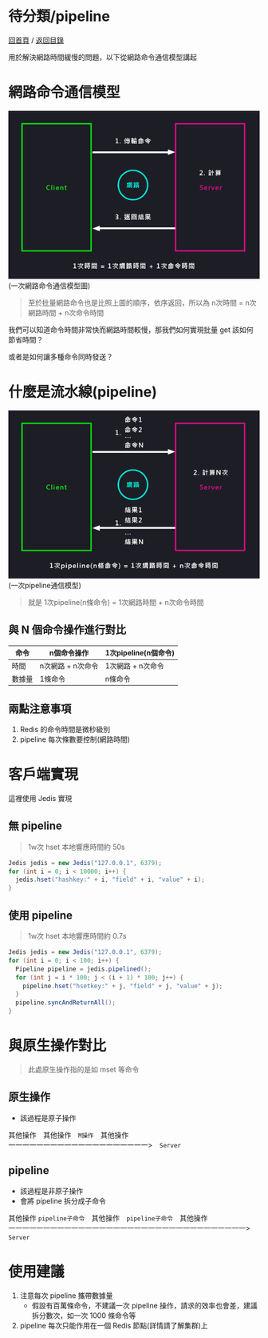 待分類/pipeline
===
[回首頁](https://github.com/frank575/nn/) / [返回目錄](../../)

用於解決網路時間緩慢的問題，以下從網路命令通信模型講起

# 網路命令通信模型

![](./pics/一次網路命令通信模型.png)
(一次網路命令通信模型圖)

> 至於批量網路命令也是比照上圖的順序，依序返回，所以為 n次時間 = n次網路時間 + n次命令時間

我們可以知道命令時間非常快而網路時間較慢，那我們如何實現批量 get 該如何節省時間？

或者是如何讓多種命令同時發送？

# 什麼是流水線(pipeline)

![](./pics/一次pipeline通信模型.png)
(一次pipeline通信模型)

> 就是 1次pipeline(n條命令) = 1次網路時間 + n次命令時間

## 與 N 個命令操作進行對比

命令|n個命令操作|1次pipeline(n個命令)
---|---|---
時間|n次網路 + n次命令|1次網路 + n次命令
數據量|1條命令|n條命令

## 兩點注意事項

1. Redis 的命令時間是微秒級別
2. pipeline 每次條數要控制(網路時間)

# 客戶端實現

這裡使用 Jedis 實現

## 無 pipeline

> 1w次 hset 本地響應時間約 50s

```java
Jedis jedis = new Jedis("127.0.0.1", 6379);
for (int i = 0; i < 10000; i++) {
  jedis.hset("hashkey:" + i, "field" + i, "value" + i);
}
```

## 使用 pipeline

> 1w次 hset 本地響應時間約 0.7s

```java
Jedis jedis = new Jedis("127.0.0.1", 6379);
for (int i = 0; i < 100; i++) {
  Pipeline pipeline = jedis.pipelined();
  for (int j = i * 100; j < (i + 1) * 100; j++) {
    pipeline.hset("hsetkey:" + j, "field" + j, "value" + j);
  }
  pipeline.syncAndReturnAll();
}
```

# 與原生操作對比

> 此處原生操作指的是如 mset 等命令

## 原生操作

* 該過程是原子操作

其他操作　其他操作　`M操作`　其他操作    
一一一一一一一一一一一一一一一一一一一一>　`Server`

## pipeline

* 該過程是非原子操作
* 會將 pipeline 拆分成子命令

其他操作 `pipeline子命令`　其他操作　`pipeline子命令`　其他操作    
一一一一一一一一一一一一一一一一一一一一一一一一一一一一一一一一一一>　`Server`

# 使用建議

1. 注意每次 pipeline 攜帶數據量
   * 假設有百萬條命令，不建議一次 pipeline 操作，請求的效率也會差，建議拆分數次，如一次 1000 條命令等
2. pipeline 每次只能作用在一個 Redis 節點(詳情請了解集群)上
